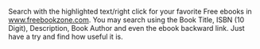 Search with the highlighted text/right click for your favorite Free ebooks in www.freebookzone.com. You may search using the Book Title, ISBN (10 Digit), Description, Book Author and even the ebook backward link. Just have a try and find how useful it is.